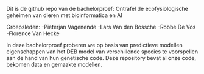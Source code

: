 Dit is de github repo van de bachelorproef: Ontrafel de ecofysiologische geheimen van dieren met bioinformatica en AI

Groepsleden:
-Pieterjan Vagenende
-Lars Van den Bossche
-Robbe De Vos
-Florence Van Hecke

In deze bachelorproef proberen we op basis van predictieve modellen eigenschappen van het DEB model van verschillende species te voorspellen aan de hand van hun genetische code.
Deze repository bevat al onze code, bekomen data en gemaakte modellen.